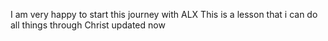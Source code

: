 I am very happy to start this journey with ALX
This is a lesson that i can do all things through Christ
updated now
